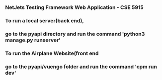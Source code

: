 ### NetJets Testing Framework Web Application - CSE 5915

###
### To run a local server(back end), 
### go to the pyapi directory and run the command 'python3 manage.py runserver'
### To run the Airplane Website(front end
### go to the pyapi/vuengo folder and run the command 'cpm run dev'

